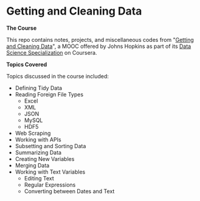 Getting and Cleaning Data
========================

**The Course**

This repo contains notes, projects, and miscellaneous codes from "[Getting and Cleaning Data](https://www.coursera.org/course/getdata)", a MOOC offered by Johns Hopkins as part of its [Data Science Specialization](https://www.coursera.org/specialization/jhudatascience/1?utm_medium=listingPage) on Coursera.

**Topics Covered**

Topics discussed in the course included:

- Defining Tidy Data
- Reading Foreign File Types
    - Excel
    - XML
    - JSON
    - MySQL
    - HDF5
- Web Scraping
- Working with APIs
- Subsetting and Sorting Data
- Summarizing Data
- Creating New Variables
- Merging Data
- Working with Text Variables
    - Editing Text
    - Regular Expressions
    - Converting between Dates and Text